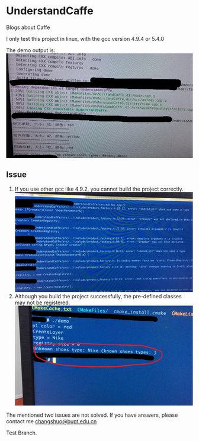 # UnderstandCaffe
Blogs about Caffe

I only test this project in linux, with the gcc version 4.9.4 or 5.4.0

The demo output is:
![picture](./img/001.jpg)

## Issue

1. If you use other gcc like 4.9.2, you cannot build the project correctly. 
![picture](./img/002.jpg)
2. Although you build the project successfully, the pre-defined classes may not be registered.
![picture](./img/003.jpg)

The mentioned two issues are not solved. If you have answers, please contact me changshuo@bupt.edu.cn

Test Branch.
